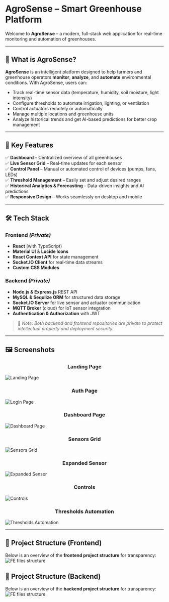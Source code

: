 # AgroSense – Smart Greenhouse Platform

Welcome to **AgroSense** – a modern, full-stack web application for real-time monitoring and automation of greenhouses.

---

## 🌱 What is AgroSense?

**AgroSense** is an intelligent platform designed to help farmers and greenhouse operators **monitor**, **analyze**, and **automate** environmental conditions. With AgroSense, users can:

- Track real-time sensor data (temperature, humidity, soil moisture, light intensity)
- Configure thresholds to automate irrigation, lighting, or ventilation
- Control actuators remotely or automatically
- Manage multiple locations and greenhouse units
- Analyze historical trends and get AI-based predictions for better crop management

---

## 🚀 Key Features

✅ **Dashboard** – Centralized overview of all greenhouses  
✅ **Live Sensor Grid** – Real-time updates for each sensor  
✅ **Control Panel** – Manual or automated control of devices (pumps, fans, LEDs)  
✅ **Threshold Management** – Easily set and adjust desired ranges  
✅ **Historical Analytics & Forecasting** – Data-driven insights and AI predictions  
✅ **Responsive Design** – Works seamlessly on desktop and mobile

---

## 🛠️ Tech Stack

### Frontend *(Private)*
- **React** (with TypeScript)
- **Material UI** & **Lucide Icons**
- **React Context API** for state management
- **Socket.IO Client** for real-time data streams
- **Custom CSS Modules**

### Backend *(Private)*
- **Node.js & Express.js** REST API
- **MySQL & Sequlize ORM** for structured data storage
- **Socket.IO Server** for live sensor and actuator communication
- **MQTT Broker** (cloud) for IoT sensor integration
- **Authentication & Authorization** with JWT

> 🔑 *Note: Both backend and frontend repositories are private to protect intellectual property and deployment security.*

---

## 🖼️ Screenshots

<h3 align="center">Landing Page</h3>
<img src="https://imgur.com/50uu8o2.png" alt="Landing Page" /><br />

<h3 align="center">Auth Page</h3>
<img src="https://imgur.com/UaksfA5.png" alt="Login Page" /><br />

<h3 align="center">Dashboard Page</h3>
<img src="https://imgur.com/cm2AJN6.png" alt="Dashboard Page" /><br />

<h3 align="center">Sensors Grid</h3>
<img src="https://imgur.com/kgeSnM8.png" alt="Sensors Grid" /><br />

<h3 align="center">Expanded Sensor</h3>
<img src="https://imgur.com/5HjpIAL.png" alt="Expanded Sensor" /><br />

<h3 align="center">Controls</h3>
<img src="https://imgur.com/EvwCEWW.png" alt="Controls" /><br />

<h3 align="center">Thresholds Automation</h3>
<img src="https://imgur.com/XMebcPC.png" alt="Thresholds Automation" />


---

## 📂 Project Structure (Frontend)

Below is an overview of the **frontend project structure** for transparency:
<img src="https://imgur.com/uMBJ4rM.png" alt="FE files structure" />

## 📂 Project Structure (Backend)

Below is an overview of the **backend project structure** for transparency:
<img src="https://imgur.com/Og9CiiA.png" alt="FE files structure" />
